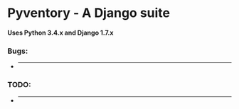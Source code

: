 Pyventory - A Django suite
=============================================================
**Uses Python 3.4.x and Django 1.7.x**

### Bugs:
* ---

### TODO:
* ---